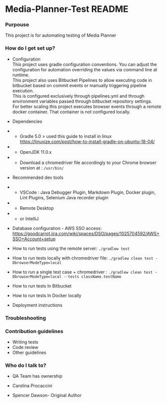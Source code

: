 # Media-Planner-Test README #

### Purpouse ###

This project is for automating testing of Media Planner

### How do I get set up? ###

* Configuration  
This project uses gradle configuration conventions. You can adjust the configuration for automation overriding the values via command line at runtime.  
  This project also uses Bitbucket Pipelines to allow executing code in bitbucket based on commit events or manually triggering pipeline execution.   
  This is configured exclusively through pipelines.yml and through environment variables passed through bitbucket repository settings.  
  For better scaling this project executes browser events through a remote docker container. That container is not configured locally.  
  
    
* Dependencies
* * Gradle 5.0 > used this guide to install in linux https://linuxize.com/post/how-to-install-gradle-on-ubuntu-18-04/
* * OpenJDK 11.0.x  
* * Download a chromedriver file accordingly to your Chrome browser version at : `/usr/bin/`  
    

* Recommended dev tools
* * VSCode : Java Debugger Plugin, Markdown Plugin, Docker plugin, Lint Plugins, Selenium Java recorder plugin
* * Remote Desktop
* * or IntelliJ     
    
    
* Database configuration - AWS SSO access: https://goodcarrot.jira.com/wiki/spaces/DSO/pages/1025704592/AWS+SSO+Account+setup
* How to run tests using the remote server: `./gradlew test ` 
* How to run tests locally with chromedriver file: `./gradlew clean test -DbrowserModeType=local`
* How to run a single test case + chromedriver : `./gradlew clean test -DbrowserModeType=local --tests className.testName`
* How to run tests In Bitbucket
* How to run tests In Docker locally
* Deployment instructions

### Troubleshooting ###

### Contribution guidelines ###

* Writing tests
* Code review
* Other guidelines

### Who do I talk to? ###

* QA Team has ownership  

  
* Carolina Procaccini  
* Spencer Dawson- Original Author
